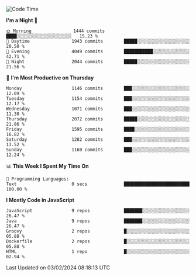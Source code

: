 <!--START_SECTION:waka-->
![Code Time](http://img.shields.io/badge/Code%20Time-1%2C320%20hrs%206%20mins-blue)

**I'm a Night 🦉** 

```text
🌞 Morning                1444 commits        ████░░░░░░░░░░░░░░░░░░░░░   15.23 % 
🌆 Daytime                1943 commits        █████░░░░░░░░░░░░░░░░░░░░   20.50 % 
🌃 Evening                4049 commits        ███████████░░░░░░░░░░░░░░   42.71 % 
🌙 Night                  2044 commits        █████░░░░░░░░░░░░░░░░░░░░   21.56 % 
```
📅 **I'm Most Productive on Thursday** 

```text
Monday                   1146 commits        ███░░░░░░░░░░░░░░░░░░░░░░   12.09 % 
Tuesday                  1154 commits        ███░░░░░░░░░░░░░░░░░░░░░░   12.17 % 
Wednesday                1071 commits        ███░░░░░░░░░░░░░░░░░░░░░░   11.30 % 
Thursday                 2072 commits        █████░░░░░░░░░░░░░░░░░░░░   21.86 % 
Friday                   1595 commits        ████░░░░░░░░░░░░░░░░░░░░░   16.82 % 
Saturday                 1282 commits        ███░░░░░░░░░░░░░░░░░░░░░░   13.52 % 
Sunday                   1160 commits        ███░░░░░░░░░░░░░░░░░░░░░░   12.24 % 
```


📊 **This Week I Spent My Time On** 

```text
💬 Programming Languages: 
Text                     0 secs              █████████████████████████   100.00 % 
```

**I Mostly Code in JavaScript** 

```text
JavaScript               9 repos             ███████░░░░░░░░░░░░░░░░░░   26.47 % 
Java                     9 repos             ███████░░░░░░░░░░░░░░░░░░   26.47 % 
Groovy                   2 repos             █░░░░░░░░░░░░░░░░░░░░░░░░   05.88 % 
Dockerfile               2 repos             █░░░░░░░░░░░░░░░░░░░░░░░░   05.88 % 
HTML                     1 repo              █░░░░░░░░░░░░░░░░░░░░░░░░   02.94 % 
```




 Last Updated on 03/02/2024 08:18:13 UTC
<!--END_SECTION:waka-->
